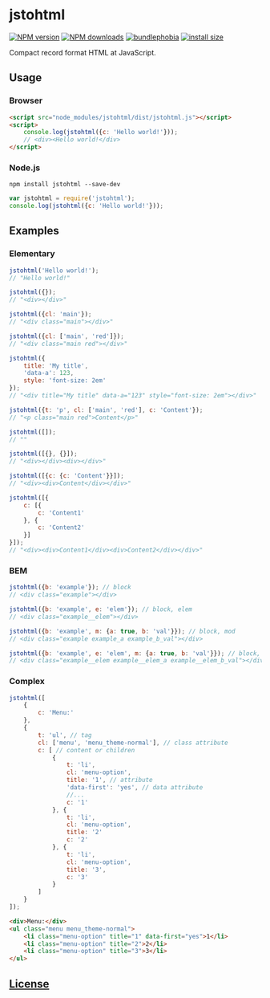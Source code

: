 jstohtml
========
[![NPM version](https://img.shields.io/npm/v/jstohtml.svg?style=flat)](https://www.npmjs.com/package/jstohtml)
[![NPM downloads](https://img.shields.io/npm/dm/jstohtml.svg?style=flat)](https://www.npmjs.com/package/jstohtml)
[![bundlephobia](https://badgen.net/bundlephobia/minzip/jstohtml)](https://bundlephobia.com/result?p=jstohtml)
[![install size](https://packagephobia.com/badge?p=jstohtml)](https://packagephobia.com/result?p=jstohtml)

Compact record format HTML at JavaScript.

## Usage
### Browser
```HTML
<script src="node_modules/jstohtml/dist/jstohtml.js"></script>
<script>
    console.log(jstohtml({c: 'Hello world!'}));
    // <div><Hello world!</div>
</script>
```
### Node.js
```
npm install jstohtml --save-dev
```

```js
var jstohtml = require('jstohtml');
console.log(jstohtml({c: 'Hello world!'}));
```

## Examples

### Elementary
```JavaScript
jstohtml('Hello world!');
// "Hello world!"

jstohtml({});
// "<div></div>"

jstohtml({cl: 'main'});
// "<div class="main"></div>"

jstohtml({cl: ['main', 'red']});
// "<div class="main red"></div>"

jstohtml({
    title: 'My title',
    'data-a': 123,
    style: 'font-size: 2em'
});
// "<div title="My title" data-a="123" style="font-size: 2em"></div>"

jstohtml({t: 'p', cl: ['main', 'red'], c: 'Content'});
// "<p class="main red">Content</p>"

jstohtml([]);
// ""

jstohtml([{}, {}]);
// "<div></div><div></div>"

jstohtml([{c: {c: 'Content'}}]);
// "<div><div>Content</div></div>"

jstohtml([{
    c: [{
        c: 'Content1'
    }, {
        c: 'Content2'
    }]
}]);
// "<div><div>Content1</div><div>Content2</div></div>"
```

### BEM
```JavaScript
jstohtml({b: 'example'}); // block
// <div class="example"></div>

jstohtml({b: 'example', e: 'elem'}); // block, elem
// <div class="example__elem"></div>

jstohtml({b: 'example', m: {a: true, b: 'val'}}); // block, mod
// <div class="example example_a example_b_val"></div>

jstohtml({b: 'example', e: 'elem', m: {a: true, b: 'val'}}); // block, elem, mod
// <div class="example__elem example__elem_a example__elem_b_val"></div>
```

### Complex
```JavaScript
jstohtml([
    {
        c: 'Menu:'
    },
    {
        t: 'ul', // tag
        cl: ['menu', 'menu_theme-normal'], // class attribute
        c: [ // content or children
            {
                t: 'li',
                cl: 'menu-option',
                title: '1', // attribute
                'data-first': 'yes', // data attribute
                //...
                c: '1'
            }, {
                t: 'li',
                cl: 'menu-option',
                title: '2'
                c: '2'
            }, {
                t: 'li',
                cl: 'menu-option',
                title: '3',
                c: '3'
            }
        ]
    }
]);
```

```HTML
<div>Menu:</div>
<ul class="menu menu_theme-normal">
    <li class="menu-option" title="1" data-first="yes">1</li>
    <li class="menu-option" title="2">2</li>
    <li class="menu-option" title="3">3</li>
</ul>
```


## [License](./LICENSE)
